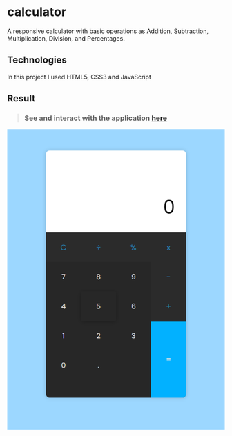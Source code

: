 # calculator
A responsive calculator with basic operations as Addition, Subtraction, Multiplication, Division, and Percentages.

## Technologies
In this project I used HTML5, CSS3 and JavaScript


## Result

> ### See and interact with the application [here](https://calculator-lusk1nha.vercel.app/) 
[![codepen.io](./public/assets/calculator-github-image.png)](https://calculator-lusk1nha.vercel.app/)
